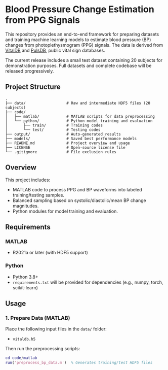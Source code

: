 # Blood Pressure Change Estimation from PPG Signals

This repository provides an end-to-end framework for preparing datasets and training machine learning models to estimate blood pressure (BP) changes from photoplethysmogram (PPG) signals. The data is derived from [VitalDB](https://vitaldb.net/) and [PulsDB](https://doi.org/10.3389/fdgth.2022.1090854), public vital sign databases.

The current release includes a small test dataset containing 20 subjects for demonstration purposes. Full datasets and complete codebase will be released progressively.

##  Project Structure
```
.
├── data/                  # Raw and intermediate HDF5 files (20 subjects)
├── code/
│   ├── matlab/            # MATLAB scripts for data preprocessing
│   └── python/            # Python model training and evaluation
│       ├── train/         # Training codes
│       └── test/          # Testing codes
├── output/                # Auto-generated results
├── models/                # Saved best performance models
├── README.md              # Project overview and usage
├── LICENSE                # Open-source license file
└── .gitignore             # File exclusion rules
```
##  Overview

This project includes:

- MATLAB code to process PPG and BP waveforms into labeled training/testing samples.
- Balanced sampling based on systolic/diastolic/mean BP change magnitudes.
- Python modules for model training and evaluation.

##  Requirements

### MATLAB
- R2021a or later (with HDF5 support)

### Python
- Python 3.8+
- `requirements.txt` will be provided for dependencies (e.g., numpy, torch, scikit-learn)

##  Usage

### 1. Prepare Data (MATLAB)
Place the following input files in the `data/` folder:
- `vitaldb.h5`
<!-- - `trn_ppgfea.h5` -->

Then run the preprocessing scripts:

```matlab
cd code/matlab
run('preprocess_bp_data.m')  % Generates training/test HDF5 files